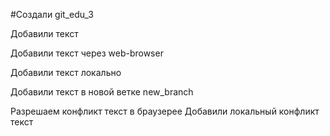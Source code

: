 ﻿#Создали git_edu_3

Добавили текст

Добавили текст через web-browser

Добавили текст локально

Добавили текст в новой ветке new_branch

Разрешаем конфликт текст в браузерее
Добавили локальный конфликт текст
